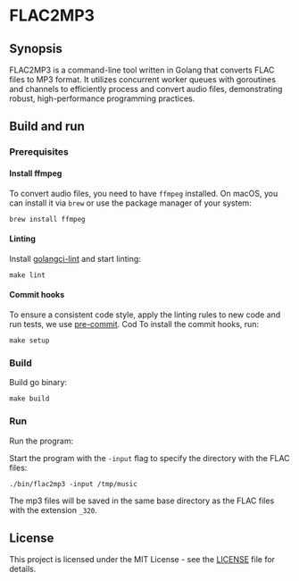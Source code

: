 # FLAC2MP3

## Synopsis

FLAC2MP3 is a command-line tool written in Golang that converts FLAC files to MP3 format. It utilizes concurrent worker queues with goroutines and channels to efficiently process and convert audio files, demonstrating robust, high-performance programming practices.

## Build and run

### Prerequisites

#### Install ffmpeg

To convert audio files, you need to have `ffmpeg` installed. On macOS, you can install it via `brew` or use the package
manager of your system:

```shell
brew install ffmpeg
```

#### Linting

Install [golangci-lint](https://golangci-lint.run/welcome/install/#local-installation) and start linting:

```shell
make lint
```

#### Commit hooks

To ensure a consistent code style, apply the linting rules to new code and run tests, we
use [pre-commit](https://pre-commit.com/). Cod
To install the commit hooks, run:

```shell
make setup
```

### Build

Build go binary:

```shell
make build
```

### Run

Run the program:

Start the program with the `-input` flag to specify the directory with the FLAC files:

```shell
./bin/flac2mp3 -input /tmp/music 
```

The mp3 files will be saved in the same base directory as the FLAC files with the extension `_320`.

## License

This project is licensed under the MIT License - see the [LICENSE](LICENSE) file for details.
